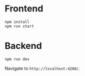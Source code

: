 # Frontend
```
npm install
npm run start
```

# Backend
```
npm run dev
```
Navigate to `http://localhost:4200/`.